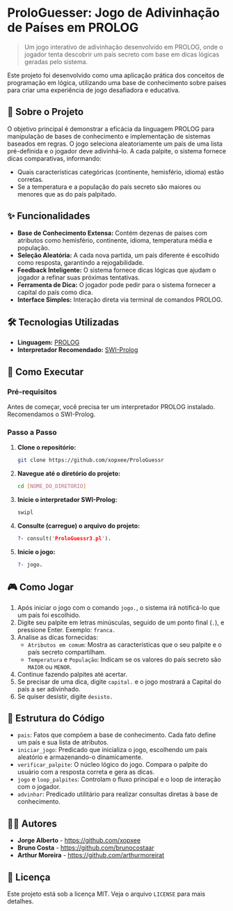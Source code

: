 # ProloGuesser: Jogo de Adivinhação de Países em PROLOG

> Um jogo interativo de adivinhação desenvolvido em PROLOG, onde o jogador tenta descobrir um país secreto com base em dicas lógicas geradas pelo sistema.

Este projeto foi desenvolvido como uma aplicação prática dos conceitos de programação em lógica, utilizando uma base de conhecimento sobre países para criar uma experiência de jogo desafiadora e educativa.

## 📜 Sobre o Projeto

O objetivo principal é demonstrar a eficácia da linguagem PROLOG para manipulação de bases de conhecimento e implementação de sistemas baseados em regras. O jogo seleciona aleatoriamente um país de uma lista pré-definida e o jogador deve adivinhá-lo. A cada palpite, o sistema fornece dicas comparativas, informando:

  * Quais características categóricas (continente, hemisfério, idioma) estão corretas.
  * Se a temperatura e a população do país secreto são maiores ou menores que as do país palpitado.

## ✨ Funcionalidades

  - **Base de Conhecimento Extensa:** Contém dezenas de países com atributos como hemisfério, continente, idioma, temperatura média e população.
  - **Seleção Aleatória:** A cada nova partida, um país diferente é escolhido como resposta, garantindo a rejogabilidade.
  - **Feedback Inteligente:** O sistema fornece dicas lógicas que ajudam o jogador a refinar suas próximas tentativas.
  - **Ferramenta de Dica:** O jogador pode pedir para o sistema fornecer a capital do país como dica.
  - **Interface Simples:** Interação direta via terminal de comandos PROLOG.

## 🛠️ Tecnologias Utilizadas

  - **Linguagem:** [PROLOG](https://www.swi-prolog.org/)
  - **Interpretador Recomendado:** [SWI-Prolog](https://www.swi-prolog.org/download/stable)

## 🚀 Como Executar

### Pré-requisitos

Antes de começar, você precisa ter um interpretador PROLOG instalado. Recomendamos o SWI-Prolog.

### Passo a Passo

1.  **Clone o repositório:**

    ```bash
    git clone https://github.com/xopxee/ProloGuessr
    ```

2.  **Navegue até o diretório do projeto:**

    ```bash
    cd [NOME_DO_DIRETORIO]
    ```

3.  **Inicie o interpretador SWI-Prolog:**

    ```bash
    swipl
    ```

4.  **Consulte (carregue) o arquivo do projeto:**

    ```prolog
    ?- consult('ProloGuessr3.pl').
    ```

5.  **Inicie o jogo:**

    ```prolog
    ?- jogo.
    ```

## 🎮 Como Jogar

1.  Após iniciar o jogo com o comando `jogo.`, o sistema irá notificá-lo que um país foi escolhido.
2.  Digite seu palpite em letras minúsculas, seguido de um ponto final (`.`), e pressione Enter. Exemplo: `franca.`
3.  Analise as dicas fornecidas:
      - `Atributos em comum`: Mostra as características que o seu palpite e o país secreto compartilham.
      - `Temperatura` e `População`: Indicam se os valores do país secreto são `MAIOR` ou `MENOR`.
4.  Continue fazendo palpites até acertar.
5.  Se precisar de uma dica, digite `capital.` e o jogo mostrará a Capital do país a ser adivinhado.
6.  Se quiser desistir, digite `desisto.`

## 📁 Estrutura do Código

  - `pais`: Fatos que compõem a base de conhecimento. Cada fato define um país e sua lista de atributos.
  - `iniciar_jogo`: Predicado que inicializa o jogo, escolhendo um país aleatório e armazenando-o dinamicamente.
  - `verificar_palpite`: O núcleo lógico do jogo. Compara o palpite do usuário com a resposta correta e gera as dicas.
  - `jogo` e `loop_palpites`: Controlam o fluxo principal e o loop de interação com o jogador.
  - `advinhar`: Predicado utilitário para realizar consultas diretas à base de conhecimento.

## 👨‍💻 Autores

  - **Jorge Alberto** - https://github.com/xopxee
  - **Bruno Costa** - https://github.com/brunocostaar
  - **Arthur Moreira** - https://github.com/arthurmoreirat

## 📄 Licença

Este projeto está sob a licença MIT. Veja o arquivo `LICENSE` para mais detalhes.
